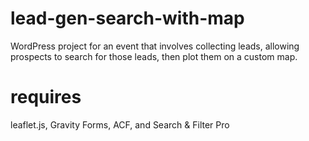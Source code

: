 # lead-gen-search-with-map
WordPress project for an event that involves collecting leads, allowing prospects to search for those leads, then plot them on a custom map.

# requires
leaflet.js, Gravity Forms, ACF, and Search & Filter Pro
